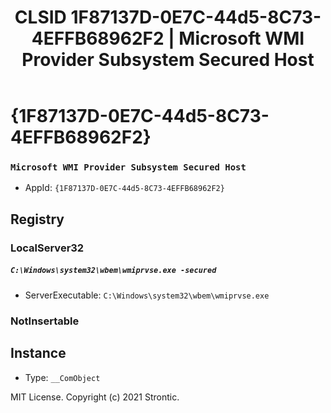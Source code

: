 ﻿---
title: "CLSID 1F87137D-0E7C-44d5-8C73-4EFFB68962F2 | Microsoft WMI Provider Subsystem Secured Host"
excerpt: What is COM-Object CLSID 1F87137D-0E7C-44d5-8C73-4EFFB68962F2?
---

# {1F87137D-0E7C-44d5-8C73-4EFFB68962F2}

### `Microsoft WMI Provider Subsystem Secured Host`
* AppId: `{1F87137D-0E7C-44d5-8C73-4EFFB68962F2}`

## Registry


### LocalServer32

##### `C:\Windows\system32\wbem\wmiprvse.exe -secured`
* ServerExecutable: `C:\Windows\system32\wbem\wmiprvse.exe`

### NotInsertable


## Instance

* Type: `__ComObject`

MIT License. Copyright (c) 2021 Strontic.


